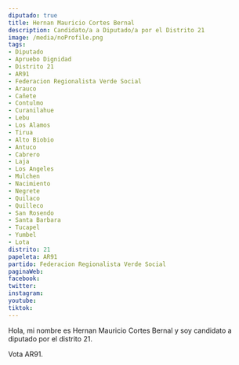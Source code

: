 ```yaml
---
diputado: true
title: Hernan Mauricio Cortes Bernal
description: Candidato/a a Diputado/a por el Distrito 21
image: /media/noProfile.png
tags:
- Diputado
- Apruebo Dignidad
- Distrito 21
- AR91
- Federacion Regionalista Verde Social
- Arauco
- Cañete
- Contulmo
- Curanilahue
- Lebu
- Los Alamos
- Tirua
- Alto Biobio
- Antuco
- Cabrero
- Laja
- Los Angeles
- Mulchen
- Nacimiento
- Negrete
- Quilaco
- Quilleco
- San Rosendo
- Santa Barbara
- Tucapel
- Yumbel
- Lota
distrito: 21
papeleta: AR91
partido: Federacion Regionalista Verde Social
paginaWeb:
facebook:
twitter:
instagram:
youtube:
tiktok:
---
```

Hola, mi nombre es Hernan Mauricio Cortes Bernal y soy candidato a diputado por el distrito 21.

Vota AR91.